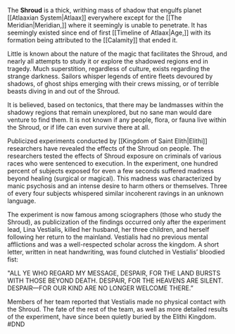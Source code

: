 The **Shroud** is a thick, writhing mass of shadow that engulfs planet [[Atlaaxian System|Atlaax]] everywhere except for the [[The Meridian|Meridian,]] where it seemingly is unable to penetrate. It has seemingly existed since end of first [[Timeline of Atlaax|Age,]] with its formation being attributed to the [[Calamity]] that ended it.

Little is known about the nature of the magic that facilitates the Shroud, and nearly all attempts to study it or explore the shadowed regions end in tragedy. Much superstition, regardless of culture, exists regarding the strange darkness. Sailors whisper legends of entire fleets devoured by shadows, of ghost ships emerging with their crews missing, or of terrible beasts diving in and out of the Shroud. 

 It is believed, based on tectonics, that there may be landmasses within the shadowy regions that remain unexplored, but no sane man would dare venture to find them. It is not known if any people, flora, or fauna live within the Shroud, or if life can even survive there at all.

Publicized experiments conducted by [[Kingdom of Saint Elith|Elithi]] researchers have revealed the effects of the Shroud on people. The researchers tested the effects of Shroud exposure on criminals of various races who were sentenced to execution. In the experiment, one hundred percent of subjects exposed for even a few seconds suffered madness beyond healing (surgical or magical). This madness was characterized by manic psychosis and an intense desire to harm others or themselves. Three of every four subjects whispered similar incoherent ravings in an unknown language. 

The experiment is now famous among sciographers (those who study the Shroud), as publicization of the findings occurred only after the experiment lead, Lina Vestialis, killed her husband, her three children, and herself following her return to the mainland. Vestialis had no previous mental afflictions and was a well-respected scholar across the kingdom. A short letter, written in neat handwriting, was found clutched in Vestialis’ bloodied fist:

"ALL YE WHO REGARD MY MESSAGE, 
DESPAIR, FOR THE LAND BURSTS WITH THOSE BEYOND DEATH. 
DESPAIR, FOR THE HEAVENS ARE SILENT. 
DESPAIR—FOR OUR KIND ARE NO LONGER WELCOME THERE.” 

Members of her team reported that Vestialis made no physical contact with the Shroud. The fate of the rest of the team, as well as more detailed results of the experiment, have since been quietly buried by the Elithi Kingdom.
#DND
